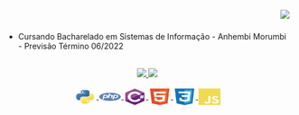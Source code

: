 ## <div align="right"><a href="https://www.linkedin.com/in/magdielcarmo/" target="_blank"><img src="https://img.shields.io/badge/-LinkedIn-%230077B5?style=for-the-badge&logo=linkedin&logoColor=white" target="_blank"></a></div></div> 


- Cursando Bacharelado em Sistemas de Informação - Anhembi Morumbi - Previsão Término 06/2022 </br>
</br>

<div align="center">
  <a href="https://github.com/komofaz">
  <img height="180em" src="https://github-readme-stats.vercel.app/api?username=komofaz&show_icons=true&theme=midnight-purple&include_all_commits=true&count_private=true"/>
  <img height="180em" src="https://github-readme-stats.vercel.app/api/top-langs/?username=komofaz&layout=compact&langs_count=7&theme=midnight-purple"/>
</div>

<div style="display: inline_block" align="center"><br>
  <img align="center" alt="komofaz-Python" height="30" width="40" src="https://raw.githubusercontent.com/devicons/devicon/master/icons/python/python-original.svg">
  <img align="center" alt="komofaz-Php" height="30" width="40" src="https://raw.githubusercontent.com/devicons/devicon/master/icons/php/php-plain.svg">  
  <img align="center" alt="komofaz-Csharp" height="30" width="40" src="https://raw.githubusercontent.com/devicons/devicon/master/icons/csharp/csharp-original.svg">  
  <img align="center" alt="komofaz-HTML" height="30" width="40" src="https://raw.githubusercontent.com/devicons/devicon/master/icons/html5/html5-original.svg">
  <img align="center" alt="komofaz-CSS" height="30" width="40" src="https://raw.githubusercontent.com/devicons/devicon/master/icons/css3/css3-original.svg"> 
  <img align="center" alt="komofaz-Js" height="30" width="40" src="https://raw.githubusercontent.com/devicons/devicon/master/icons/javascript/javascript-plain.svg">   
</div>
 





